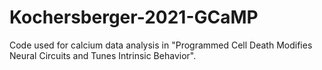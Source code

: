 # Kochersberger-2021-GCaMP
Code used for calcium data analysis in "Programmed Cell Death Modifies Neural Circuits and Tunes Intrinsic Behavior".
